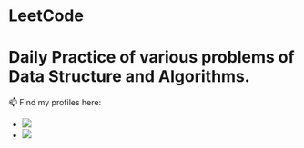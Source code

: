 # LeetCode
# Daily Practice of various problems of Data Structure and  Algorithms.
📫 Find my profiles here:
- <a href="https://leetcode.com/namanagg177/" target="_blank"><img src="https://img.shields.io/badge/-LeetCode-FFA116?style=for-the-badge&logo=LeetCode&logoColor=black"/></a>
- <a href="https://www.hackerrank.com/namanagg_2010" target="_blank"><img src="https://img.shields.io/badge/-Hackerrank-2EC866?style=for-the-badge&logo=HackerRank&logoColor=white"/></a>
